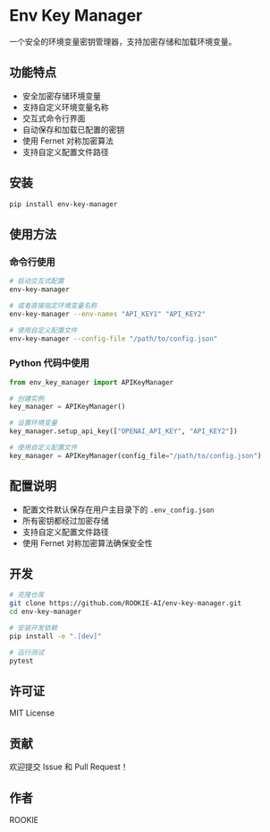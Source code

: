 # Env Key Manager

一个安全的环境变量密钥管理器，支持加密存储和加载环境变量。

## 功能特点

- 安全加密存储环境变量
- 支持自定义环境变量名称
- 交互式命令行界面
- 自动保存和加载已配置的密钥
- 使用 Fernet 对称加密算法
- 支持自定义配置文件路径

## 安装

```bash
pip install env-key-manager
```

## 使用方法

### 命令行使用

```bash
# 启动交互式配置
env-key-manager

# 或者直接指定环境变量名称
env-key-manager --env-names "API_KEY1" "API_KEY2"

# 使用自定义配置文件
env-key-manager --config-file "/path/to/config.json"
```

### Python 代码中使用

```python
from env_key_manager import APIKeyManager

# 创建实例
key_manager = APIKeyManager()

# 设置环境变量
key_manager.setup_api_key(["OPENAI_API_KEY", "API_KEY2"])

# 使用自定义配置文件
key_manager = APIKeyManager(config_file="/path/to/config.json")
```

## 配置说明

- 配置文件默认保存在用户主目录下的 `.env_config.json`
- 所有密钥都经过加密存储
- 支持自定义配置文件路径
- 使用 Fernet 对称加密算法确保安全性

## 开发

```bash
# 克隆仓库
git clone https://github.com/ROOKIE-AI/env-key-manager.git
cd env-key-manager

# 安装开发依赖
pip install -e ".[dev]"

# 运行测试
pytest
```

## 许可证

MIT License

## 贡献

欢迎提交 Issue 和 Pull Request！

## 作者

ROOKIE